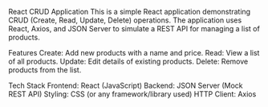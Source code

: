 React CRUD Application
This is a simple React application demonstrating CRUD (Create, Read, Update, Delete) operations. The application uses React, Axios, and JSON Server to simulate a REST API for managing a list of products.

Features
Create: Add new products with a name and price.
Read: View a list of all products.
Update: Edit details of existing products.
Delete: Remove products from the list.

Tech Stack
Frontend: React (JavaScript)
Backend: JSON Server (Mock REST API)
Styling: CSS (or any framework/library used)
HTTP Client: Axios
